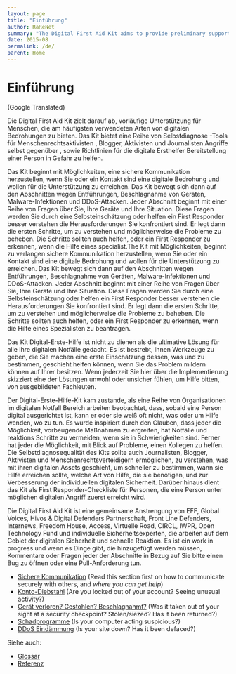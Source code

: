 ```yaml
---
layout: page
title: "Einführung"
author: RaReNet
summary: "The Digital First Aid Kit aims to provide preliminary support for people facing the most common types of digital threats. The Kit offers a set of self-diagnostic tools for human rights defenders, bloggers, activists and journalists facing attacks themselves, as well as providing guidelines for digital first responders to assist a person under threat."
date: 2015-08
permalink: /de/
parent: Home
---
```

Einführung
============
(Google Translated)

Die Digital First Aid Kit zielt darauf ab, vorläufige Unterstützung für Menschen, die am häufigsten verwendeten Arten von digitalen Bedrohungen zu bieten. Das Kit bietet eine Reihe von Selbstdiagnose -Tools für Menschenrechtsaktivisten , Blogger, Aktivisten und Journalisten Angriffe selbst gegenüber , sowie Richtlinien für die digitale Ersthelfer Bereitstellung einer Person in Gefahr zu helfen.

Das Kit beginnt mit Möglichkeiten, eine sichere Kommunikation herzustellen, wenn Sie oder ein Kontakt sind eine digitale Bedrohung und wollen für die Unterstützung zu erreichen. Das Kit bewegt sich dann auf den Abschnitten wegen Entführungen, Beschlagnahme von Geräten, Malware-Infektionen und DDoS-Attacken. Jeder Abschnitt beginnt mit einer Reihe von Fragen über Sie, Ihre Geräte und Ihre Situation. Diese Fragen werden Sie durch eine Selbsteinschätzung oder helfen ein First Responder besser verstehen die Herausforderungen Sie konfrontiert sind. Er legt dann die ersten Schritte, um zu verstehen und möglicherweise die Probleme zu beheben. Die Schritte sollten auch helfen, oder ein First Responder zu erkennen, wenn die Hilfe eines specialist.The Kit mit Möglichkeiten, beginnt zu verlangen sichere Kommunikation herzustellen, wenn Sie oder ein Kontakt sind eine digitale Bedrohung und wollen für die Unterstützung zu erreichen. Das Kit bewegt sich dann auf den Abschnitten wegen Entführungen, Beschlagnahme von Geräten, Malware-Infektionen und DDoS-Attacken. Jeder Abschnitt beginnt mit einer Reihe von Fragen über Sie, Ihre Geräte und Ihre Situation. Diese Fragen werden Sie durch eine Selbsteinschätzung oder helfen ein First Responder besser verstehen die Herausforderungen Sie konfrontiert sind. Er legt dann die ersten Schritte, um zu verstehen und möglicherweise die Probleme zu beheben. Die Schritte sollten auch helfen, oder ein First Responder zu erkennen, wenn die Hilfe eines Spezialisten zu beantragen.

Das Kit Digital-Erste-Hilfe ist nicht zu dienen als die ultimative Lösung für alle Ihre digitalen Notfälle gedacht. Es ist bestrebt, Ihnen Werkzeuge zu geben, die Sie machen eine erste Einschätzung dessen, was und zu bestimmen, geschieht helfen können, wenn Sie das Problem mildern können auf Ihrer besitzen. Wenn jederzeit Sie hier über die Implementierung skizziert eine der Lösungen unwohl oder unsicher fühlen, um Hilfe bitten, von ausgebildeten Fachleuten.

Der Digital-Erste-Hilfe-Kit kam zustande, als eine Reihe von Organisationen im digitalen Notfall Bereich arbeiten beobachtet, dass, sobald eine Person digital ausgerichtet ist, kann er oder sie weiß oft nicht, was oder um Hilfe wenden, wo zu tun. Es wurde inspiriert durch den Glauben, dass jeder die Möglichkeit, vorbeugende Maßnahmen zu ergreifen, hat Notfälle und reaktions Schritte zu vermeiden, wenn sie in Schwierigkeiten sind. Ferner hat jeder die Möglichkeit, mit Blick auf Probleme, einen Kollegen zu helfen. Die Selbstdiagnosequalität des Kits sollte auch Journalisten, Blogger, Aktivisten und Menschenrechtsverteidigern ermöglichen, zu verstehen, was mit ihren digitalen Assets geschieht, um schneller zu bestimmen, wann sie Hilfe erreichen sollte, welche Art von Hilfe, die sie benötigen, und zur Verbesserung der individuellen digitalen Sicherheit. Darüber hinaus dient das Kit als First Responder-Checkliste für Personen, die eine Person unter möglichen digitalen Angriff zuerst erreicht wird.

Die Digital First Aid Kit ist eine gemeinsame Anstrengung von EFF, Global Voices, Hivos & Digital Defenders Partnerschaft, Front Line Defenders, Internews, Freedom House, Access, Virtuelle Road, CIRCL, IWPR, Open Technology Fund und individuelle Sicherheitsexperten, die arbeiten auf dem Gebiet der digitalen Sicherheit und schnelle Reaktion. Es ist ein work in progress und wenn es Dinge gibt, die hinzugefügt werden müssen, Kommentare oder Fragen jeder der Abschnitte in Bezug auf Sie bitte einen Bug zu öffnen oder eine Pull-Anforderung tun.

<!--
The Digital First Aid Kit aims to provide preliminary support for people facing the most common types of digital threats. The Kit offers a set of self-diagnostic tools for human rights defenders, bloggers, activists and journalists facing attacks themselves, as well as providing guidelines for digital first responders to assist a person under threat.

The Kit begins with ways to establish secure communication when you or a contact are facing a digital threat and want to reach out for support. The Kit then moves on to sections on account hijacking, seizure of devices, malware infections and DDoS attacks. Each section begins with a series of questions about you, your devices and your situation. These questions will guide you through a self-assessment or help a first responder better understand the challenges you are facing. It then lays out initial steps to understand and potentially fix the problems. The steps should also help you or a first responder to recognize when to request help from a specialist.

*The Digital First Aid Kit is not meant to serve as the ultimate solution to all your digital emergencies.* It strives to give you tools that can help you make a first assessment of what is happening and determine if you can mitigate the problem on your own. If at any moment you feel uncomfortable or unsure about implementing any of the solutions outlined here, [ask for help from trained professionals](SecureCommunication.md#seeking-and-providing-remote-help).

The Digital First Aid Kit came about when a number of organizations working in the digital emergency field observed that once a person is targeted digitally, he or she often does not know what to do or where to turn for assistance. It was inspired by the belief that everyone has the ability to take preventative measures to avoid emergencies and responsive steps when they are in trouble. Further, everyone has the ability to help out a colleague facing trouble. The self-diagnostic quality of the Kit should also enable journalists, bloggers, activists and human rights defenders to understand what is happening to their digital assets, to be able to determine more rapidly when they should reach out for help, what kind of help they need, and improve individual digital safety. In addition, the Kit serves as a first responder checklist for individuals who a person under possible digital attack reaches out to first.

The Digital First Aid Kit is a collaborative effort of EFF, Global Voices, Hivos & the Digital Defenders Partnership, Front Line Defenders, Internews, Freedom House, Access, Virtual Road, CIRCL, IWPR, Open Technology Fund and individual security experts who are working in the field of digital security and rapid response. It is a work in progress and if there are things that need to be added, comments or questions regarding any of the sections please open a bug or do a pull request.
-->

* [Sichere Kommunikation](SichereKommunikation) (Read this section first on how to communicate securely with others, and *where you can get help*)
* [Konto-Diebstahl](Konto-Diebstahl) (Are you locked out of your account? Seeing unusual activity?)
* [Gerät verloren? Gestohlen? Beschlagnahmt?](Geratverloren) (Was it taken out of your sight at a security checkpoint? Stolen/siezed? Has it been returned?)
* [Schadprogramme](Schadprogramme) (Is your computer acting suspicious?)
* [DDoS Eindämmung](DDoSEindammung) (Is your site down? Has it been defaced?)

Siehe auch:

* [Glossar](Glossar)
* [Referenz](Referenz)
